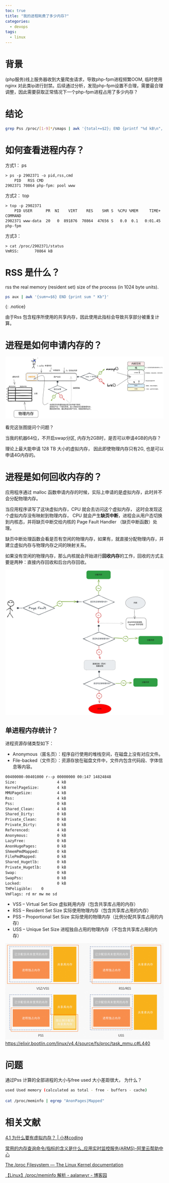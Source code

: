 ```yaml
---
toc: true
title: "我的进程耗费了多少内存?"
categories:
  - devops
tags:
  - linux
---
```


# 背景

  (php服务)线上服务器收到大量爬虫请求，导致php-fpm进程频繁OOM, 临时使用nginx 对此类ip进行封禁。后续通过分析，发现php-fpm设置不合理，需要最合理调整，因此需要获取正常情况下一个php-fpm进程占用了多少内存？ 

# 结论

```bash
grep Pss /proc/[1-9]*/smaps | awk '{total+=$2}; END {printf "%d kB\n", total }'
```

# 如何查看进程内存？

方式1： ps

```shell
> ps -p 2902371 -o pid,rss,cmd
    PID   RSS CMD
2902371 70864 php-fpm: pool www
```

方式2： top

```shell
> top -p 2902371
    PID USER      PR  NI    VIRT    RES    SHR S  %CPU %MEM     TIME+ COMMAND
2902371 www-data  20   0  891876  70864  47656 S   0.0  0.1   0:01.45 php-fpm
```

方式3：

```shell
> cat /proc/2902371/status
VmRSS:       70864 kB
```

# RSS 是什么？

rss       the real memory (resident set) size of the process (in 1024 byte units).

```bash
ps aux | awk '{sum+=$6} END {print sum " Kb"}'
```

{: .notice}

由于Rss 包含程序所使用的共享内存，因此使用此指标会导致共享部分被重复计算。

# 进程是如何申请内存的？

![](https://raw.githubusercontent.com/xiaoshenwei/xiaoshenwei.github.io/master/assets/images/memory-apply.png)

看完这张图提问个问题？

当我的机器64位，不开启swap分区, 内存为2GB时，是否可以申请4GB的内存？

理论上最大能申请 128 TB 大小的虚拟内存， 因此即使物理内存只有2G, 也是可以申请4G内存的。

# 进程是如何回收内存的？

应用程序通过 malloc 函数申请内存的时候，实际上申请的是虚拟内存，此时并不会分配物理内存。

当应用程序读写了这块虚拟内存，CPU 就会去访问这个虚拟内存， 这时会发现这个虚拟内存没有映射到物理内存， CPU 就会产生**缺页中断**，进程会从用户态切换到内核态，并将缺页中断交给内核的 Page Fault Handler （缺页中断函数）处理。

缺页中断处理函数会看是否有空闲的物理内存，如果有，就直接分配物理内存，并建立虚拟内存与物理内存之间的映射关系。

如果没有空闲的物理内存，那么内核就会开始进行**回收内存**的工作，回收的方式主要是两种：直接内存回收和后台内存回收。

![](https://raw.githubusercontent.com/xiaoshenwei/xiaoshenwei.github.io/master/assets/images/memory-free-v1.png)

## 单进程内存统计？

进程资源存储类型如下：

- Anonymous（匿名页）：程序自行使用的堆栈空间，在磁盘上没有对应文件。
- File-backed（文件页）：资源存放在磁盘文件中，文件内包含代码段、字体信息等内容。

```bash
00400000-00401000 r--p 00000000 00:147 14824848                          /pause
Size:                  4 kB
KernelPageSize:        4 kB
MMUPageSize:           4 kB
Rss:                   4 kB
Pss:                   0 kB
Shared_Clean:          4 kB
Shared_Dirty:          0 kB
Private_Clean:         0 kB
Private_Dirty:         0 kB
Referenced:            4 kB
Anonymous:             0 kB
LazyFree:              0 kB
AnonHugePages:         0 kB
ShmemPmdMapped:        0 kB
FilePmdMapped:         0 kB
Shared_Hugetlb:        0 kB
Private_Hugetlb:       0 kB
Swap:                  0 kB
SwapPss:               0 kB
Locked:                0 kB
THPeligible:    0
VmFlags: rd mr mw me sd
```

- VSS – Virtual Set Size 虚拟耗用内存（包含共享库占用的内存）
- RSS – Resident Set Size 实际使用物理内存（包含共享库占用的内存）
- PSS – Proportional Set Size 实际使用的物理内存（比例分配共享库占用的内存）
- USS – Unique Set Size 进程独自占用的物理内存（不包含共享库占用的内存）

![](https://raw.githubusercontent.com/xiaoshenwei/xiaoshenwei.github.io/master/assets/images/p623795.png)https://elixir.bootlin.com/linux/v4.4/source/fs/proc/task_mmu.c#L440

# 问题

通过Pss 计算的全部进程的大小与free used 大小差距很大， 为什么？

```bash
used Used memory (calculated as total - free - buffers - cache)

cat /proc/meminfo | egrep "AnonPages|Mapped"
```

# 相关文献

[4.1 为什么要有虚拟内存？ | 小林coding](https://www.xiaolincoding.com/os/3_memory/vmem.html#%E8%99%9A%E6%8B%9F%E5%86%85%E5%AD%98)

[常用的内存查询命令/指标的含义是什么_应用实时监控服务(ARMS)-阿里云帮助中心](https://help.aliyun.com/zh/arms/application-monitoring/memory-metrics)

[The /proc Filesystem — The Linux Kernel documentation](https://www.kernel.org/doc/html/latest/filesystems/proc.html?highlight=Pss)

[【Linux】/proc/meminfo 解析 - aalanwyr - 博客园](https://www.cnblogs.com/aalan/p/17026258.html)

